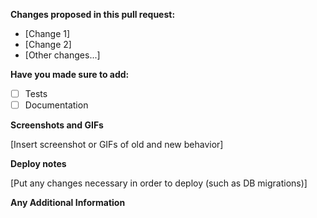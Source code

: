 **Changes proposed in this pull request:**

* [Change 1]
* [Change 2]
* [Other changes...]

**Have you made sure to add:**
- [ ] Tests
- [ ] Documentation

**Screenshots and GIFs**

[Insert screenshot or GIFs of old and new behavior]

**Deploy notes**

[Put any changes necessary in order to deploy (such as DB migrations)]

**Any Additional Information**
